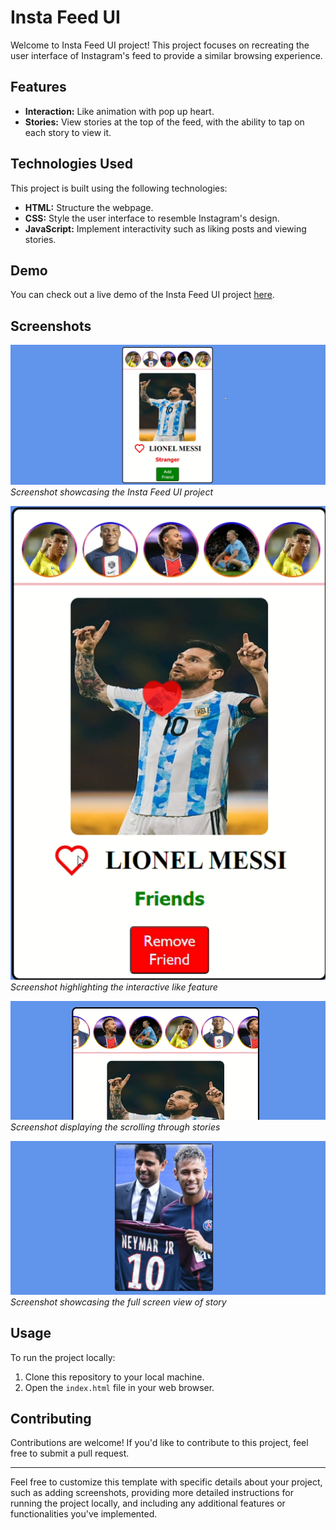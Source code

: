# Insta Feed UI

Welcome to Insta Feed UI project! This project focuses on recreating the user interface of Instagram's feed to provide a similar browsing experience.

## Features

- **Interaction:** Like animation with pop up heart.
- **Stories:** View stories at the top of the feed, with the ability to tap on each story to view it.

## Technologies Used

This project is built using the following technologies:

- **HTML:** Structure the webpage.
- **CSS:** Style the user interface to resemble Instagram's design.
- **JavaScript:** Implement interactivity such as liking posts and viewing stories.

## Demo

You can check out a live demo of the Insta Feed UI project [here](#).

## Screenshots

![Screenshot 1](https://github.com/rahulrwt05/30-days-of-js/blob/main/images/insta_feed.png)
*Screenshot showcasing the Insta Feed UI project*

![Screenshot 2](images/like_feature.png)
*Screenshot highlighting the interactive like feature*

![Screenshot 3](images/story_scroll.png)
*Screenshot displaying the scrolling through stories*

![Screenshot 4](images/story_view.png)
*Screenshot showcasing the full screen view of  story*



## Usage

To run the project locally:

1. Clone this repository to your local machine.
2. Open the `index.html` file in your web browser.

## Contributing

Contributions are welcome! If you'd like to contribute to this project, feel free to submit a pull request.



---
Feel free to customize this template with specific details about your project, such as adding screenshots, providing more detailed instructions for running the project locally, and including any additional features or functionalities you've implemented.
